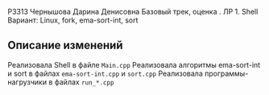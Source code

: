 P3313 Чернышова Дарина Денисовна
Базовый трек, оценка . ЛР 1. Shell
Вариант: Linux, fork, ema-sort-int, sort

## Описание изменений

Реализовала Shell в файле `Main.cpp`
Реализовала алгоритмы ema-sort-int и sort в файлах `ema-sort-int.cpp` и `sort.cpp`
Реализовала программы-нагрузчики в файлах `run_*.cpp`
